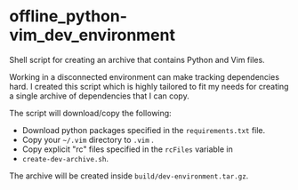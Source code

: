 # offline_python-vim_dev_environment
Shell script for creating an archive that contains Python and Vim files.

Working in a disconnected environment can make tracking dependencies hard.
I created this script which is highly tailored to fit my needs for creating a
single archive of dependencies that I can copy.

The script will download/copy the following:

* Download python packages specified in the `requirements.txt` file.
* Copy your `~/.vim` directory to `.vim` .
* Copy explicit "rc" files specified in the `rcFiles` variable in
* `create-dev-archive.sh`.

The archive will be created inside `build/dev-environment.tar.gz`.
